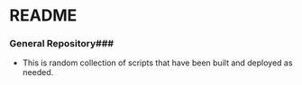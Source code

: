 # README #

### General Repository###
- This is random collection of scripts that have been built and deployed as needed.  



